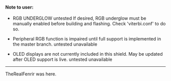 #### Note to user:

- RGB UNDERGLOW
untested
If desired, RGB underglow must be manually enabled before building and flashing. Check 'viterbi.conf' to do so.

- Peripheral RGB function is impaired until full support is implemented in the master branch.
untested
unavailable

- OLED displays are not currently included in this shield. May be updated after OLED support is live.
untested
unavailable

---

TheRealFenrir was here.
